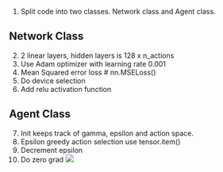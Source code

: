 1. Split code into two classes. Network class and Agent class.
## Network Class

2. 2 linear layers, hidden layers is 128 x n_actions
3. Use Adam optimizer with learning rate 0.001
4. Mean Squared error loss # nn.MSELoss()
5. Do device selection
6. Add relu activation function

## Agent Class
7. Init keeps track of gamma, epsilon and action space.
8. Epsilon greedy action selection use tensor.item()
9. Decrement epsilon
10. Do zero grad
<img src="https://render.githubusercontent.com/render/math?math=
Q(s,a)=Q(s,a) %2B \alpha (r %2B \gamma max Q(s',a_max)-Q(s,a))">

